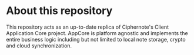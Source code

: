 # About this repository

This repository acts as an up-to-date replica of Ciphernote's Client Application Core project. AppCore is platform agnostic and implements the entire business logic including but not limited to local note storage, crypto and cloud synchronization.
